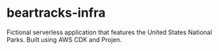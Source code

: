 # beartracks-infra
Fictional serverless application that features the United States National Parks. Built using AWS CDK and Projen.
